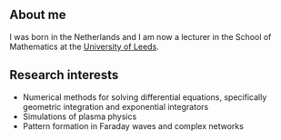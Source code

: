 ## About me

I was born in the Netherlands and I am now a lecturer in the School of Mathematics at the [University of Leeds](https://www.leeds.ac.uk/).


## Research interests

- Numerical methods for solving differential equations, specifically geometric integration and exponential integrators
- Simulations of plasma physics
- Pattern formation in Faraday waves and complex networks

